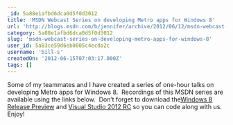 ```yaml
---
_id: 5a88e1afbd6dca0d5f0d3012
title: 'MSDN Webcast Series on developing Metro apps for Windows 8'
url: 'http://blogs.msdn.com/b/jennifer/archive/2012/06/12/msdn-webcast-series-on-developing-metro-apps-for-windows-8.aspx'
category: 5a88e1afbd6dca0d5f0d3012
slug: 'msdn-webcast-series-on-developing-metro-apps-for-windows-8'
user_id: 5a83ce59d6eb0005c4ecda2c
username: 'bill-s'
createdOn: '2012-06-15T07:03:17.000Z'
tags: []
---
```


Some of my teammates and I have created a series of one-hour talks on developing Metro apps for Windows 8.  Recordings of this MSDN series are available using the links below.  Don’t forget to download the<a href="http://bit.ly/jenwin8rp" target="_blank">Windows 8 Release Preview</a> and <a href="http://bit.ly/jenvs2012" target="_blank">Visual Studio 2012 RC</a> so you can code along with us.  Enjoy!
